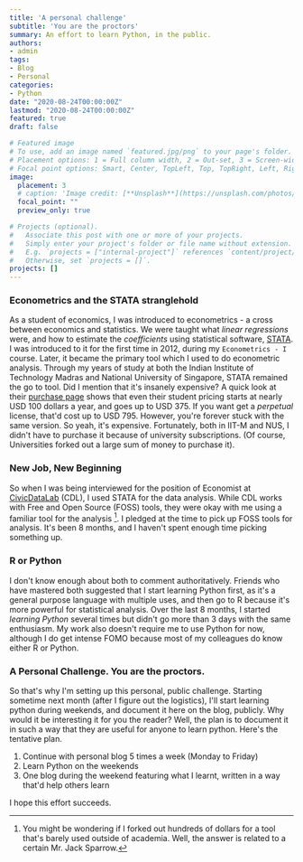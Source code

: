 ```yaml
---
title: 'A personal challenge'
subtitle: 'You are the proctors'
summary: An effort to learn Python, in the public.
authors:
- admin
tags:
- Blog
- Personal
categories:
- Python
date: "2020-08-24T00:00:00Z"
lastmod: "2020-08-24T00:00:00Z"
featured: true
draft: false

# Featured image
# To use, add an image named `featured.jpg/png` to your page's folder.
# Placement options: 1 = Full column width, 2 = Out-set, 3 = Screen-width
# Focal point options: Smart, Center, TopLeft, Top, TopRight, Left, Right, BottomLeft, Bottom, BottomRight
image:
  placement: 3
  # caption: 'Image credit: [**Unsplash**](https://unsplash.com/photos/CpkOjOcXdUY)'
  focal_point: ""
  preview_only: true

# Projects (optional).
#   Associate this post with one or more of your projects.
#   Simply enter your project's folder or file name without extension.
#   E.g. `projects = ["internal-project"]` references `content/project/deep-learning/index.md`.
#   Otherwise, set `projects = []`.
projects: []
---
```


### Econometrics and the STATA stranglehold

As a student of economics, I was introduced to econometrics - a cross between economics and statistics. We were taught what _linear regressions_ were, and how to estimate the _coefficients_ using statistical software, [STATA](https://www.stata.com/). I was introduced to it for the first time in 2012, during my `Econometrics - I` course. Later, it became the primary tool which I used to do econometric analysis. Through my years of study at both the Indian Institute of Technology Madras and National University of Singapore, STATA remained the go to tool. Did I mention that it's insanely expensive? A quick look at their [purchase page](https://www.stata.com/order/new/edu/gradplans/student-pricing/) shows that even their student pricing starts at nearly USD 100 dollars a year, and goes up to USD 375. If you want get a _perpetual_ license, that'd cost up to USD 795. However, you're forever stuck with the same version. So yeah, it's expensive. Fortunately, both in IIT-M and NUS, I didn't have to purchase it because of university subscriptions. (Of course, Universities forked out a large sum of money to purchase it). 

### New Job, New Beginning

So when I was being interviewed for the position of Economist at [CivicDataLab](https://civicdatalab.in/) (CDL), I used STATA for the data analysis. While CDL works with Free and Open Source (FOSS) tools, they were okay with me using a familiar tool for the analysis [^1]. I pledged at the time to pick up FOSS tools for analysis. It's been 8 months, and I haven't spent enough time picking something up. 

### R or Python

I don't know enough about both to comment authoritatively. Friends who have mastered both suggested that I start learning Python first, as it's a general purpose language with multiple uses, and then go to R because it's more powerful for statistical analysis. Over the last 8 months, I started _learning Python_ several times but didn't go more than 3 days with the same enthusiasm. My work also doesn't require me to use Python for now, although I do get intense FOMO because most of my colleagues do know either R or Python. 

### A Personal Challenge. You are the proctors.

So that's why I'm setting up this personal, public challenge. Starting sometime next month (after I figure out the logistics), I'll start learning python during weekends, and document it here on the blog, publicly. Why would it be interesting it for you the reader? Well, the plan is to document it in such a way that they are useful for anyone to learn python. Here's the tentative plan. 

1. Continue with personal blog 5 times a week (Monday to Friday)
2. Learn Python on the weekends
3. One blog during the weekend featuring what I learnt, written in a way that'd help others learn

I hope this effort succeeds. 



[^1]: You might be wondering if I forked out hundreds of dollars for a tool that's barely used outside of academia. Well, the answer is related to a certain Mr. Jack Sparrow. 